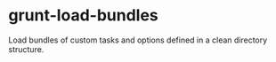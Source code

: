 # grunt-load-bundles
Load bundles of custom tasks and options defined in a clean directory structure.
